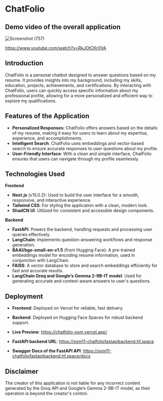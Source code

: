 # ChatFolio

## Demo video of the overall application

![Screenshot (757)](https://github.com/user-attachments/assets/0a0a1c82-726a-46c7-92e7-ce464b4ab743)

https://www.youtube.com/watch?v=RkJOtCKr0VA

## Introduction

ChatFolio is a personal chatbot designed to answer questions based on my resume. It provides insights into my background, including my skills, education, projects, achievements, and certifications. By interacting with ChatFolio, users can quickly access specific information about my professional profile, allowing for a more personalized and efficient way to explore my qualifications.

## Features of the Application

- **Personalized Responses**: ChatFolio offers answers based on the details of my resume, making it easy for users to learn about my expertise, experience, and accomplishments.
- **Intelligent Search**: ChatFolio uses embeddings and vector-based search to ensure accurate responses to user questions about my profile.
- **User-Friendly Interface**: With a clean and simple interface, ChatFolio ensures that users can navigate through my profile seamlessly.

## Technologies Used

**Frontend**

- **Next.js** (v15.0.2): Used to build the user interface for a smooth, responsive, and interactive experience.
- **Tailwind CSS**: For styling the application with a clean, modern look.
- **ShadCN UI**: Utilized for consistent and accessible design components.

**Backend**

- **FastAPI**: Powers the backend, handling requests and processing user queries effectively.
- **LangChain**: Implements question-answering workflows and response generation.
- **BAAI/bge-small-en-v1.5** (from Hugging Face): A pre-trained embeddings model for encoding resume information, used in conjunction with LangChain.
- **FAISS**: A vector database to store and search embeddings efficiently for fast and accurate results.
- **LangChain Groq and Google’s Gemma 2-9B-IT model**: Used for generating accurate and context-aware answers to user's questions.

## Deployment

- **Frontend**: Deployed on Vercel for reliable, fast delivery.
- **Backend**: Deployed on Hugging Face Spaces for robust backend support.

- **Live Preview**: https://chatfolio-som.vercel.app/
- **FastAPI backend URL**: https://som11-chatfoliofastapibackend.hf.space
- **Swagger Docs of the FastAPI API**: https://som11-chatfoliofastapibackend.hf.space/docs

## Disclaimer

The creator of this application is not liable for any incorrect content generated by the Groq API and Google’s Gemma 2-9B-IT model, as their operation is beyond the creator's control.

